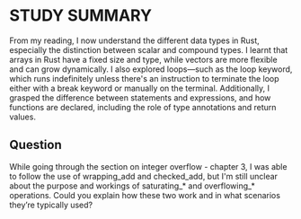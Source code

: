 # STUDY SUMMARY

From my reading, I now understand the different data types in Rust, especially the distinction between scalar and compound types. I learnt that arrays in Rust have a fixed size and type, while vectors are more flexible and can grow dynamically. I also explored loops—such as the loop keyword, which runs indefinitely unless there's an instruction to terminate the loop either with a break keyword or manually on the terminal. Additionally, I grasped the difference between statements and expressions, and how functions are declared, including the role of type annotations and return values.

## Question

While going through the section on integer overflow - chapter 3, I was able to follow the use of wrapping_add and checked_add, but I'm still unclear about the purpose and workings of saturating_* and overflowing_* operations. 
Could you explain how these two work and in what scenarios they’re typically used?
